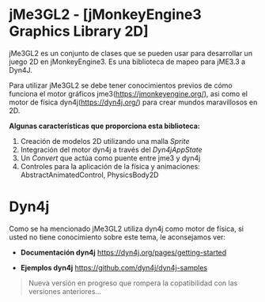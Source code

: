 # jMe3GL2 - [jMonkeyEngine3 Graphics Library 2D]
jMe3GL2 es un conjunto de clases que se pueden usar para desarrollar un juego 2D en jMonkeyEngine3.
Es una biblioteca de mapeo para jME3.3 a Dyn4J.

Para utilizar jMe3GL2 se debe tener conocimientos previos de cómo funciona el motor gráficos jme3(https://jmonkeyengine.org/), 
asi como el motor de física dyn4j(https://dyn4j.org/) para crear mundos maravillosos en 2D.

**Algunas características que proporciona esta biblioteca:**
1. Creación de modelos 2D utilizando una malla *Sprite*
2. Integración del motor dyn4j a través del *Dyn4jAppState*
3. Un *Convert* que actúa como puente entre jme3 y dyn4j 
4. Controles para la aplicación de la física y animaciones: AbstractAnimatedControl, PhysicsBody2D

# Dyn4j
Como se ha mencionado jMe3GL2 utiliza dyn4j como motor de física, si usted no tiene conocimiento sobre este 
tema, le aconsejamos ver:

- **Documentación dyn4j**
  https://dyn4j.org/pages/getting-started
  
- **Ejemplos dyn4j**
  https://github.com/dyn4j/dyn4j-samples
 
> Nueva versión en progreso que rompera la copatibilidad con las versiones anteriores...
